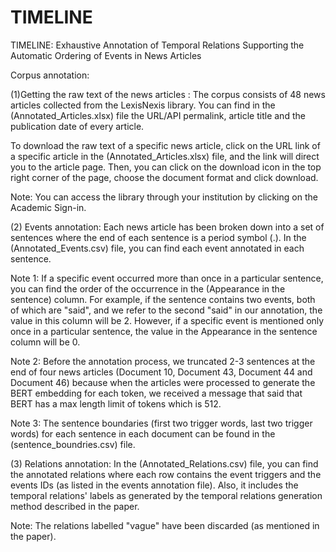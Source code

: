 # TIMELINE
TIMELINE: Exhaustive Annotation of Temporal Relations Supporting the Automatic Ordering of Events in News Articles

Corpus annotation: 


(1)Getting the raw text of the news articles : 
The corpus consists of 48 news articles collected from the LexisNexis library. You can find in the (Annotated_Articles.xlsx) file the URL/API permalink, article title and the publication date of every article. 

To download the raw text of a specific news article, click on the URL link of a specific article in the (Annotated_Articles.xlsx) file, and the link will direct you to the article page. Then, you can click on the download icon in the top right corner of the page, choose the document format and click download. 

Note: You can access the library through your institution by clicking on the Academic Sign-in.

(2) Events annotation:
Each news article has been broken down into a set of sentences where the end of each sentence is a period symbol (.).
In the (Annotated_Events.csv) file, you can find each event annotated in each sentence.

Note 1: If a specific event occurred more than once in a particular sentence, you can find the order of the occurrence in the (Appearance in the sentence) column. For example, if the sentence contains two events, both of which are "said", and we refer to the second "said" in our annotation, the value in this column will be 2. However, if a specific event is mentioned only once in a particular sentence, the value in the Appearance in the sentence column will be 0. 

Note 2: Before the annotation process, we truncated 2-3 sentences at the end of four news articles (Document 10, Document 43, Document 44 and Document 46) because when the articles were processed to generate the BERT embedding for each token, we received a message that said that BERT has a max length limit of tokens which is 512.

Note 3: The sentence boundaries (first two trigger words, last two trigger words) for each sentence in each document can be found in the (sentence_boundries.csv) file.

(3) Relations annotation: 
In the (Annotated_Relations.csv) file, you can find the annotated relations where each row contains the event triggers and the events IDs (as listed in the events annotation file). Also, it includes the temporal relations' labels as generated by the temporal relations generation method described in the paper.

Note: The relations labelled "vague" have been discarded (as mentioned in the paper).


